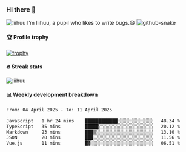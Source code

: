 ### Hi there 👋
<img src="https://komarev.com/ghpvc/?username=liihuu&label=Profile%20views&style=flat&base=119527" alt="liihuu" />
I’m liihuu, a pupil who likes to write bugs.😄

<picture>
  <source media="(prefers-color-scheme: dark)" srcset="https://github.com/liihuu/liihuu/raw/output/github-snake-dark.svg" />
  <source media="(prefers-color-scheme: light)" srcset="https://github.com/liihuu/liihuu/raw/output/github-snake.svg" />
  <img alt="github-snake" src="https://github.com/liihuu/liihuu/tree/output/github-snake.svg" />
</picture>


#### 🏆 Profile trophy
[![trophy](https://github-profile-trophy.vercel.app?username=liihuu&margin-w=16&margin-h=16&rank=-C,-B)](https://github.com/liihuu)

#### 🔥 Streak stats
<img src="https://streak-stats.demolab.com?user=liihuu&border_radius=6&card_width=500" alt="liihuu" />

#### 📊 Weekly development breakdown
<!--START_SECTION:waka-->

```txt
From: 04 April 2025 - To: 11 April 2025

JavaScript   1 hr 24 mins    ████████████░░░░░░░░░░░░░   48.34 %
TypeScript   35 mins         █████░░░░░░░░░░░░░░░░░░░░   20.12 %
Markdown     23 mins         ███▒░░░░░░░░░░░░░░░░░░░░░   13.10 %
JSON         20 mins         ███░░░░░░░░░░░░░░░░░░░░░░   11.56 %
Vue.js       11 mins         █▓░░░░░░░░░░░░░░░░░░░░░░░   06.51 %
```

<!--END_SECTION:waka-->


<!--
**liihuu/liihuu** is a ✨ _special_ ✨ repository because its `README.md` (this file) appears on your GitHub profile.

Here are some ideas to get you started:

- 🔭 I’m currently working on ...
- 🌱 I’m currently learning ...
- 👯 I’m looking to collaborate on ...
- 🤔 I’m looking for help with ...
- 💬 Ask me about ...
- 📫 How to reach me: ...
- 😄 Pronouns: ...
- ⚡ Fun fact: ...
-->
